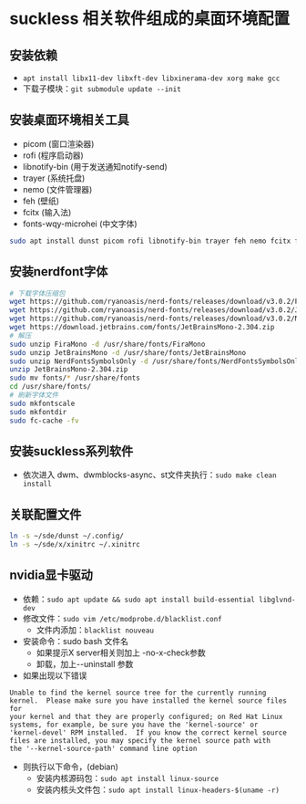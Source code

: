 # suckless 相关软件组成的桌面环境配置

## 安装依赖
* `apt install libx11-dev libxft-dev libxinerama-dev xorg make gcc`
* 下载子模块：`git submodule update --init`
## 安装桌面环境相关工具
* picom (窗口渲染器)
* rofi (程序启动器)
* libnotify-bin (用于发送通知notify-send)
* trayer (系统托盘)
* nemo (文件管理器)
* feh (壁纸)
* fcitx (输入法)
* fonts-wqy-microhei (中文字体)
```bash
sudo apt install dunst picom rofi libnotify-bin trayer feh nemo fcitx fcitx-pinyin fonts-wqy-microhei
```
## 安装nerdfont字体
```bash
# 下载字体压缩包
wget https://github.com/ryanoasis/nerd-fonts/releases/download/v3.0.2/FiraMono.zip
wget https://github.com/ryanoasis/nerd-fonts/releases/download/v3.0.2/JetBrainsMono.zip
wget https://github.com/ryanoasis/nerd-fonts/releases/download/v3.0.2/NerdFontsSymbolsOnly.zip
wget https://download.jetbrains.com/fonts/JetBrainsMono-2.304.zip
# 解压
sudo unzip FiraMono -d /usr/share/fonts/FiraMono
sudo unzip JetBrainsMono -d /usr/share/fonts/JetBrainsMono
sudo unzip NerdFontsSymbolsOnly -d /usr/share/fonts/NerdFontsSymbolsOnly
unzip JetBrainsMono-2.304.zip
sudo mv fonts/* /usr/share/fonts
cd /usr/share/fonts/
# 刷新字体文件
sudo mkfontscale
sudo mkfontdir
sudo fc-cache -fv
```
## 安装suckless系列软件
* 依次进入 dwm、dwmblocks-async、st文件夹执行：`sudo make clean install`
## 关联配置文件
```bash
ln -s ~/sde/dunst ~/.config/
ln -s ~/sde/x/xinitrc ~/.xinitrc
```

## nvidia显卡驱动
* 依赖：`sudo apt update && sudo apt install build-essential libglvnd-dev`
* 修改文件：`sudo vim /etc/modprobe.d/blacklist.conf`
    * 文件内添加：`blacklist nouveau`
* 安装命令：sudo bash 文件名
    * 如果提示X server相关则加上 -no-x-check参数
    * 卸载，加上--uninstall 参数
* 如果出现以下错误
```
Unable to find the kernel source tree for the currently running kernel.  Please make sure you have installed the kernel source files for
your kernel and that they are properly configured; on Red Hat Linux systems, for example, be sure you have the 'kernel-source' or
'kernel-devel' RPM installed.  If you know the correct kernel source files are installed, you may specify the kernel source path with
the '--kernel-source-path' command line option
```
* 则执行以下命令，(debian)
    * 安装内核源码包：`sudo apt install linux-source`
    * 安装内核头文件包：`sudo apt install linux-headers-$(uname -r)`

